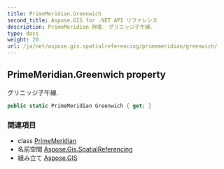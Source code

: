 ```yaml
---
title: PrimeMeridian.Greenwich
second_title: Aspose.GIS for .NET API リファレンス
description: PrimeMeridian 財産. グリニッジ子午線.
type: docs
weight: 20
url: /ja/net/aspose.gis.spatialreferencing/primemeridian/greenwich/
---
```

## PrimeMeridian.Greenwich property

グリニッジ子午線.

```csharp
public static PrimeMeridian Greenwich { get; }
```

### 関連項目

* class [PrimeMeridian](../)
* 名前空間 [Aspose.Gis.SpatialReferencing](../../primemeridian/)
* 組み立て [Aspose.GIS](../../../)


